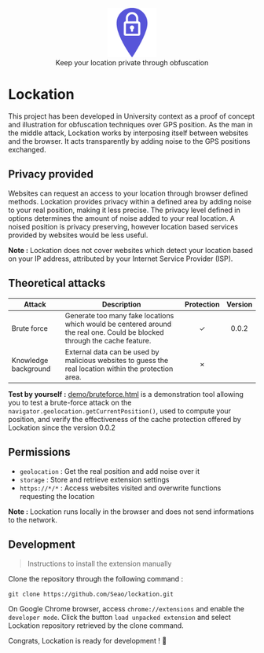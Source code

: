 <p align="center">
  <img src="./icons/icon128.png" width="100"><br>
  Keep your location private through obfuscation
</p>

# Lockation

This project has been developed in University context as a proof of concept and illustration for obfuscation techniques over GPS position. As the man in the middle attack, Lockation works by interposing itself between websites and the browser. It acts transparently by adding noise to the GPS positions exchanged.

## Privacy provided

Websites can request an access to your location through browser defined methods. Lockation provides privacy within a defined area by adding noise to your real position, making it less precise. The privacy level defined in options determines the amount of noise added to your real location. A noised position is privacy preserving, however location based services provided by websites would be less useful.

**Note :** Lockation does not cover websites which detect your location based on your IP address, attributed by your Internet Service Provider (ISP).

## Theoretical attacks

|Attack|Description|Protection|Version|
|-|-|:-:|:-:|
|Brute force|Generate too many fake locations which would be centered around the real one. Could be blocked through the cache feature.|✓|0.0.2|
|Knowledge background|External data can be used by malicious websites to guess the real location within the protection area.|✗||

**Test by yourself :** [demo/bruteforce.html](https://seao.github.io/lockation/demo/bruteforce.html) is a demonstration tool allowing you to test a brute-force attack on the `navigator.geolocation.getCurrentPosition()`, used to compute your position, and verify the effectiveness of the cache protection offered by Lockation since the version 0.0.2

## Permissions

- `geolocation` : Get the real position and add noise over it
- `storage` : Store and retrieve extension settings
- `https://*/*` : Access websites visited and overwrite functions requesting the location

**Note :** Lockation runs locally in the browser and does not send informations to the network.

## Development
> Instructions to install the extension manually

Clone the repository through the following command :

```
git clone https://github.com/Seao/lockation.git
```

On Google Chrome browser, access `chrome://extensions` and enable the `developer mode`. Click the button `load unpacked extension` and select Lockation repository retrieved by the clone command.

Congrats, Lockation is ready for development ! 🎉
